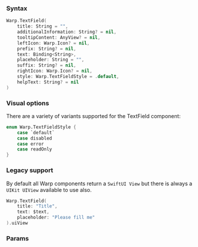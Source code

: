 ### Syntax

```swift
Warp.TextField(
    title: String = "",
    additionalInformation: String? = nil,
    tooltipContent: AnyView? = nil,
    leftIcon: Warp.Icon? = nil,
    prefix: String? = nil,
    text: Binding<String>,
    placeholder: String = "",
    suffix: String? = nil,
    rightIcon: Warp.Icon? = nil,
    style: Warp.TextFieldStyle = .default,
    helpText: String? = nil
)
```

### Visual options
There are a variety of variants supported for the TextField component:

```swift
enum Warp.TextFieldStyle {
    case `default`
    case disabled
    case error
    case readOnly
}
```

### Legacy support

By default all Warp components return a `SwiftUI View` but there is always a `UIKit UIView` available to use also.

```swift example
Warp.TextField(
    title: "Title",
    text: $text,
    placeholder: "Please fill me"
).uiView
```

### Params

<api-table type=iOS component="TextField" />